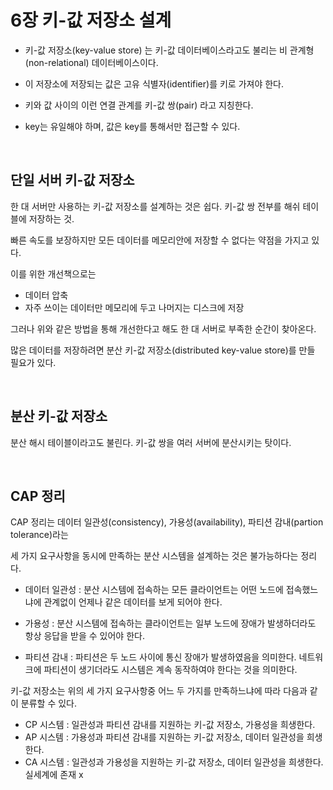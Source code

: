# 6장 키-값 저장소 설계

- 키-값 저장소(key-value store) 는 키-값 데이터베이스라고도 불리는 비 관계형(non-relational) 데이터베이스이다.

- 이 저장소에 저장되는 값은 고유 식별자(identifier)를 키로 가져야 한다.

- 키와 값 사이의 이런 연결 관계를 키-값 쌍(pair) 라고 지칭한다.

- key는 유일해야 하며, 값은 key를 통해서만 접근할 수 있다.

<br />

## 단일 서버 키-값 저장소

한 대 서버만 사용하는 키-값 저장소를 설계하는 것은 쉽다. 키-값 쌍 전부를 해쉬 테이블에 저장하는 것.

빠른 속도를 보장하지만 모든 데이터를 메모리안에 저장할 수 없다는 약점을 가지고 있다.

이를 위한 개선책으로는

- 데이터 압축
- 자주 쓰이는 데이터만 메모리에 두고 나머지는 디스크에 저장

그러나 위와 같은 방법을 통해 개선한다고 해도 한 대 서버로 부족한 순간이 찾아온다.

많은 데이터를 저장하려면 분산 키-값 저장소(distributed key-value store)를 만들 필요가 있다.

<br />

## 분산 키-값 저장소

분산 해시 테이블이라고도 불린다. 키-값 쌍을 여러 서버에 분산시키는 탓이다.

<br />

## CAP 정리

CAP 정리는 데이터 일관성(consistency), 가용성(availability), 파티션 감내(partion tolerance)라는

세 가지 요구사항을 동시에 만족하는 분산 시스템을 설계하는 것은 불가능하다는 정리다.

- 데이터 일관성 : 분산 시스템에 접속하는 모든 클라이언트는 어떤 노드에 접속했느냐에 관계없이 언제나 같은 데이터를 보게 되어야 한다.

- 가용성 : 분산 시스템에 접속하는 클라이언트는 일부 노드에 장애가 발생하더라도 항상 응답을 받을 수 있어야 한다.

- 파티션 감내 : 파티션은 두 노드 사이에 통신 장애가 발생하였음을 의미한다. 네트워크에 파티션이 생기더라도 시스템은 계속 동작하여야 한다는 것을 의미한다.

키-값 저장소는 위의 세 가지 요구사항중 어느 두 가지를 만족하느냐에 따라 다음과 같이 분류할 수 있다.

- CP 시스템 : 일관성과 파티션 감내를 지원하는 키-값 저장소, 가용성을 희생한다.
- AP 시스템 : 가용성과 파티션 감내를 지원하는 키-값 저장소, 데이터 일관성을 희생한다.
- CA 시스템 : 일관성과 가용성을 지원하는 키-값 저장소, 데이터 일관성을 희생한다. 실세계에 존재 x

<br />
